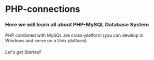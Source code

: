 # PHP-connections
<h3>Here we will learn all about PHP-MySQL Database System</h3>
PHP combined with MySQL are cross-platform (you can develop in Windows and serve on a Unix platform)

<h6>Let's get Started!</h6>
